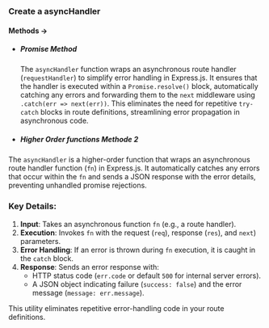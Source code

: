 ### Create a asyncHandler 
####  Methods -> 
- ##### Promise Method 
  The `asyncHandler` function wraps an asynchronous route handler (`requestHandler`) to simplify error handling in Express.js. It ensures that the handler is executed within a `Promise.resolve()` block, automatically catching any errors and forwarding them to the `next` middleware using `.catch(err => next(err))`. This eliminates the need for repetitive `try-catch` blocks in route definitions, streamlining error propagation in asynchronous code.
  
- ##### Higher Order functions Methode 2 
  
The `asyncHandler` is a higher-order function that wraps an asynchronous route handler function (`fn`) in Express.js. It automatically catches any errors that occur within the `fn` and sends a JSON response with the error details, preventing unhandled promise rejections. 

### Key Details:
1. **Input**: Takes an asynchronous function `fn` (e.g., a route handler).
2. **Execution**: Invokes `fn` with the request (`req`), response (`res`), and `next`) parameters.
3. **Error Handling**: If an error is thrown during `fn` execution, it is caught in the `catch` block.
4. **Response**: Sends an error response with:
   - HTTP status code (`err.code` or default `500` for internal server errors).
   - A JSON object indicating failure (`success: false`) and the error message (`message: err.message`).

This utility eliminates repetitive error-handling code in your route definitions.